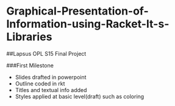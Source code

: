 # Graphical-Presentation-of-Information-using-Racket-It-s-Libraries
##Lapsus OPL S15 Final Project

###First Milestone
* Slides drafted in powerpoint
* Outline coded in rkt
* Titles and textual info added
* Styles applied at basic level(draft) such as coloring
